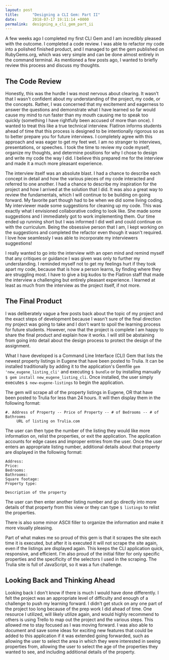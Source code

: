 ```yaml
---
layout: post
title:      "Designing a CLI Gem: Part II"
date:       2018-07-17 19:11:14 +0000
permalink:  designing_a_cli_gem_part_ii
---
```


A few weeks ago I completed my first CLI Gem and I am incredibly pleased with the outcome. I completed a code review. I was able to refactor my code into a polished finished product, and I managed to get the gem published on RubyGems.org, which was very simple and can be done almost entirely in the command terminal. As mentioned a few posts ago, I wanted to briefly review this process and discuss my thoughts.

## The Code Review
Honestly, this was the hurdle I was most nervous about clearing. It wasn't that I wasn't confident about my understanding of the project, my code, or the concepts. Rather, I was concerned that my excitement and eagerness to answer the questions and demonstrate what I have learned so far would cause my mind to run faster than my mouth causing me to speak too quickly (something I have rightfully been accused of more than once). I wanted to treat this like a true technical interview. FlatIron informs students ahead of time that this process is designed to be intentionally rigorous so as to better prepare you for future interviews. I completely agree with this approach and was eager to get my feet wet. I am no stranger to interviews, presentations, or speeches. I took the time to review my code myself, organize my thoughts, and determine positions for why I chose to design and write my code the way I did. I believe this prepared me for the interview and made it a much more pleasant experience. 

The interview itself was an absolute blast. I had a chance to describe each concept in detail and how the various pieces of my code interacted and referred to one another. I had a chance to describe my inspiration for the project and how I arrived at the solution that I did. It was also a great way to review the fundamentals, which I will continue to be building on going forward. My favorite part though had to be when we did some living coding. My interviewer made some suggestions for cleaning up my code. This was exactly what I envisioned collaborative coding to look like. She made some suggestions and I immediately got to work implementing them. Our time ended up running short but I was informed I did well and could continue on with the curriculum. Being the obsessive person that I am, I kept working on the suggestions and completed the refactor even though it wasn't required. I love how seamlessly I was able to incorporate my interviewers suggestions! 

I really wanted to go into the interview with an open mind and remind myself that any critiques or guidance I was given was only to further my understanding. I reminded myself not to get my feelings hurt if they took apart my code, because that is how a person learns, by finding where they are struggling most. I have to give a big kudos to the FlatIron staff that made the interview a challenging but entirely pleasant experience. I learned at least as much from the interview as the project itself, if not more.

## The Final Product
I was deliberately vague a few posts back about the topic of my project and the exact steps of development because I wasn't sure of the final direction my project was going to take and I don't want to spoil the learning process for future students. However, now that the project is complete I am happy to share the final product and explain how it works. I will still be abstaining from going into detail about the design process to protect the design of the assignment. 

What I have developed is a Command Line Interface (CLI) Gem that lists the newest property listings in Eugene that have been posted to Trulia. It can be installed traditionally by adding it to the application's Gemfile `gem 'new_eugene_listing_cli'` and executing `$ bundle` or by installing manually `$ gem install new_eugene_listing_cli`. Once installed, the user simply executes `$ new-eugene-listings` to begin the application.

The gem will scrape all of the property listings in Eugene, OR that have been posted to Trulia for less than 24 hours. It will then display them in the following format:

```
#. Address of Property -- Price of Property -- # of Bedrooms -- # of Bathrooms
     URL of listing on Trulia.com
```

The user can then type the number of the listing they would like more information on, relist the properties, or exit the application. The application accounts for edge cases and improper entries from the user. Once the user enters an appropriate listing number, additional details about that property are displayed in the following format:

```
Address:
Price:
Bedrooms:
Bathrooms:
Square footage:
Property type:

Description of the property
```

The user can then enter another listing number and go directly into more details of that property from this view or they can type `$ listings` to relist the properties.

There is also some minor ASCII filler to organize the information and make it more visually pleasing.

Part of what makes me so proud of this gem is that it scrapes the site each time it is executed, but after it is executed it will not scrape the site again, even if the listings are displayed again. This keeps the CLI application quick, responsive, and efficient. I'm also proud of the initial filter for only specific properties and the specificity of the selectors I used in the scraping. The Trulia site is full of JavaScript, so it was a fun challenge.

## Looking Back and Thinking Ahead
Looking back I don't know if there is much I would have done differently. I felt the project was an appropriate level of difficulty and enough of a challenge to push my learning forward. I didn't get stuck on any one part of the project too long because of the prep work I did ahead of time. One resource I utilized, will likely utilize again, and would highly recommend to others is using Trello to map out the project and the various steps. This allowed me to stay focused as I was moving forward. I was also able to document and save some ideas for exciting new features that could be added to this application if it was extended going forwarded, such as allowing the user to select the area in which they were interested in seeing properties from, allowing the user to select the age of the properties they wanted to see, and including additional details of the property.


